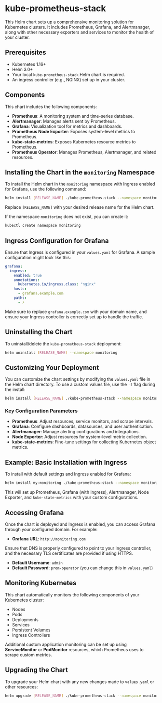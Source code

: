 

# kube-prometheus-stack

This Helm chart sets up a comprehensive monitoring solution for Kubernetes clusters. It includes Prometheus, Grafana, and Alertmanager, along with other necessary exporters and services to monitor the health of your cluster.

## Prerequisites

- Kubernetes 1.16+
- Helm 3.0+
- Your local `kube-prometheus-stack` Helm chart is required.
- An ingress controller (e.g., NGINX) set up in your cluster.

## Components

This chart includes the following components:

- **Prometheus**: A monitoring system and time-series database.
- **Alertmanager**: Manages alerts sent by Prometheus.
- **Grafana**: Visualization tool for metrics and dashboards.
- **Prometheus Node Exporter**: Exposes system-level metrics to Prometheus.
- **kube-state-metrics**: Exposes Kubernetes resource metrics to Prometheus.
- **Prometheus Operator**: Manages Prometheus, Alertmanager, and related resources.

## Installing the Chart in the `monitoring` Namespace

To install the Helm chart in the `monitoring` namespace with Ingress enabled for Grafana, use the following command:

```bash
helm install [RELEASE_NAME] ./kube-prometheus-stack --namespace monitoring
```

Replace `[RELEASE_NAME]` with your desired release name for the Helm chart.

If the namespace `monitoring` does not exist, you can create it:

```bash
kubectl create namespace monitoring
```

## Ingress Configuration for Grafana

Ensure that Ingress is configured in your `values.yaml` for Grafana. A sample configuration might look like this:

```yaml
grafana:
  ingress:
    enabled: true
    annotations:
      kubernetes.io/ingress.class: "nginx"
    hosts:
      - grafana.example.com
    paths:
      - /

```

Make sure to replace `grafana.example.com` with your domain name, and ensure your Ingress controller is correctly set up to handle the traffic.

## Uninstalling the Chart

To uninstall/delete the `kube-prometheus-stack` deployment:

```bash
helm uninstall [RELEASE_NAME] --namespace monitoring
```

## Customizing Your Deployment

You can customize the chart settings by modifying the `values.yaml` file in the Helm chart directory. To use a custom values file, use the `-f` flag during the install:

```bash
helm install [RELEASE_NAME] ./kube-prometheus-stack --namespace monitoring -f custom-values.yaml
```

### Key Configuration Parameters

- **Prometheus**: Adjust resources, service monitors, and scrape intervals.
- **Grafana**: Configure dashboards, datasources, and user authentication.
- **Alertmanager**: Manage alerting configurations and integrations.
- **Node Exporter**: Adjust resources for system-level metric collection.
- **kube-state-metrics**: Fine-tune settings for collecting Kubernetes object metrics.

## Example: Basic Installation with Ingress

To install with default settings and Ingress enabled for Grafana:

```bash
helm install my-monitoring ./kube-prometheus-stack --namespace monitoring -f custom-values.yaml
```

This will set up Prometheus, Grafana (with Ingress), Alertmanager, Node Exporter, and `kube-state-metrics` with your custom configurations.

## Accessing Grafana

Once the chart is deployed and Ingress is enabled, you can access Grafana through your configured domain. For example:

- **Grafana URL**: `http://monitoring.com`

Ensure that DNS is properly configured to point to your Ingress controller, and the necessary TLS certificates are provided if using HTTPS.

- **Default Username**: `admin`
- **Default Password**: `prom-operator` (you can change this in `values.yaml`)

## Monitoring Kubernetes

This chart automatically monitors the following components of your Kubernetes cluster:

- Nodes
- Pods
- Deployments
- Services
- Persistent Volumes
- Ingress Controllers

Additional custom application monitoring can be set up using **ServiceMonitor** or **PodMonitor** resources, which Prometheus uses to scrape custom metrics.

## Upgrading the Chart

To upgrade your Helm chart with any new changes made to `values.yaml` or other resources:

```bash
helm upgrade [RELEASE_NAME] ./kube-prometheus-stack --namespace monitoring -f custom-values.yaml
```

